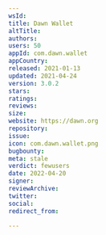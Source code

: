 ```yaml
---
wsId: 
title: Dawn Wallet
altTitle: 
authors: 
users: 50
appId: com.dawn.wallet
appCountry: 
released: 2021-01-13
updated: 2021-04-24
version: 3.0.2
stars: 
ratings: 
reviews: 
size: 
website: https://dawn.org
repository: 
issue: 
icon: com.dawn.wallet.png
bugbounty: 
meta: stale
verdict: fewusers
date: 2022-04-20
signer: 
reviewArchive: 
twitter: 
social: 
redirect_from: 

---
```


